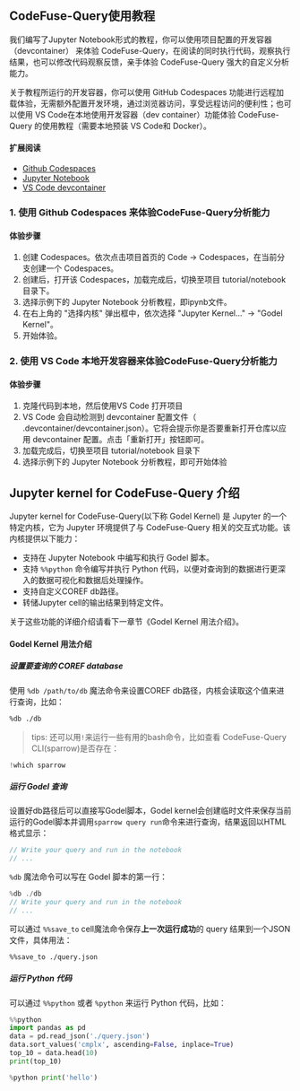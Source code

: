 ## CodeFuse-Query使用教程

我们编写了Jupyter Notebook形式的教程，你可以使用项目配置的开发容器（devcontainer） 来体验 CodeFuse-Query，在阅读的同时执行代码，观察执行结果，也可以修改代码观察反馈，亲手体验 CodeFuse-Query 强大的自定义分析能力。

关于教程所运行的开发容器，你可以使用 GitHub Codespaces 功能进行远程加载体验，无需额外配置开发环境，通过浏览器访问，享受远程访问的便利性；也可以使用 VS Code在本地使用开发容器（dev container）功能体验 CodeFuse-Query 的使用教程（需要本地预装 VS Code和 Docker）。

#### 扩展阅读
- [Github Codespaces](https://github.com/features/codespaces)
- [Jupyter Notebook](https://jupyter.org/)
- [VS Code devcontainer](https://code.visualstudio.com/docs/devcontainers/containers)

### 1. 使用 Github Codespaces 来体验CodeFuse-Query分析能力

#### 体验步骤
1. 创建 Codespaces。依次点击项目首页的 Code -> Codespaces，在当前分支创建一个 Codespaces。
2. 创建后，打开该 Codespaces，加载完成后，切换至项目 tutorial/notebook 目录下。
3. 选择示例下的 Jupyter Notebook 分析教程，即ipynb文件。
4. 在右上角的 "选择内核" 弹出框中，依次选择 "Jupyter Kernel..." -> "Godel Kernel"。
5. 开始体验。

### 2. 使用 VS Code 本地开发容器来体验CodeFuse-Query分析能力

#### 体验步骤
1. 克隆代码到本地，然后使用VS Code 打开项目
2. VS Code 会自动检测到 devcontainer 配置文件（ .devcontainer/devcontainer.json）。它将会提示你是否要重新打开仓库以应用 devcontainer 配置。点击「重新打开」按钮即可。
3. 加载完成后，切换至项目 tutorial/notebook 目录下
4. 选择示例下的 Jupyter Notebook 分析教程，即可开始体验

## Jupyter kernel for CodeFuse-Query 介绍
Jupyter kernel for CodeFuse-Query(以下称 Godel Kernel) 是 Jupyter 的一个特定内核，它为 Jupyter 环境提供了与 CodeFuse-Query 相关的交互式功能。该内核提供以下能力：
- 支持在 Jupyter Notebook 中编写和执行 Godel 脚本。
- 支持 `%%python` 命令编写并执行 Python 代码，以便对查询到的数据进行更深入的数据可视化和数据后处理操作。
- 支持自定义COREF db路径。
- 转储Jupyter cell的输出结果到特定文件。

关于这些功能的详细介绍请看下一章节《Godel Kernel 用法介绍》。

#### Godel Kernel 用法介绍
##### 设置要查询的 COREF database

使用 `%db /path/to/db` 魔法命令来设置COREF db路径，内核会读取这个值来进行查询，比如：

```bash
%db ./db
```

> tips: 还可以用`!`来运行一些有用的bash命令，比如查看 CodeFuse-Query CLI(sparrow)是否存在：

```rust
!which sparrow
```

##### 运行 Godel 查询

设置好db路径后可以直接写Godel脚本，Godel kernel会创建临时文件来保存当前运行的Godel脚本并调用`sparrow query run`命令来进行查询，结果返回以HTML格式显示：


```rust
// Write your query and run in the notebook
// ...
```


`%db` 魔法命令可以写在 Godel 脚本的第一行：


```rust
%db ./db
// Write your query and run in the notebook
// ...
```


可以通过 `%%save_to` cell魔法命令保存**上一次运行成功**的 query 结果到一个JSON文件，具体用法：
```bash
%%save_to ./query.json
```

##### 运行 Python 代码

可以通过 `%%python` 或者 `%python` 来运行 Python 代码，比如：

```python
%%python
import pandas as pd
data = pd.read_json('./query.json')
data.sort_values('cmplx', ascending=False, inplace=True)
top_10 = data.head(10)
print(top_10)
```

```python
%python print('hello')
```
